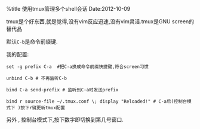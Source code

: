 %title 使用tmux管理多个shell会话
Date:2012-10-09

tmux是个好东西,就是觉得,没有vim反应迅速,没有vim灵活.tmux是GNU screen的替代品

默认`C-b`是命令前缀键.

我的配置:

```
set -g prefix C-a  #把C-a换成命令前缀快捷键,符合screen习惯

unbind C-b # 不再监听C-b

bind C-a send-prefix # 监听到C-a时发送prefix

bind r source-file ~/.tmux.conf \; display "Reloaded!" # C-a后(控制台模式下 )按下r键更新tmux配置

```

另外 , 控制台模式下,按下数字即切换到第几号窗口.
